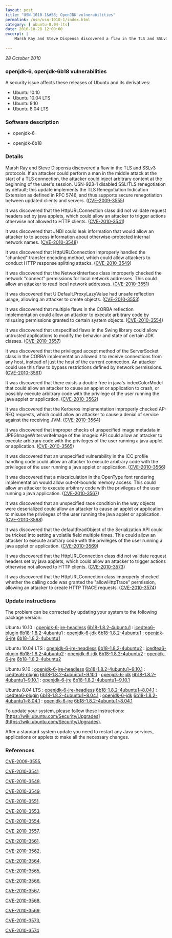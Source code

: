 ```yaml
---
layout: post
title: "USN-1010-1&#58; OpenJDK vulnerabilities"
permalink: /usn/usn-1010-1/index.html
category: [ ubuntu-8.04-lts]
date: 2010-10-28 12:00:00
excerpt: |
    Marsh Ray and Steve Dispensa discovered a flaw in the TLS and SSLv3 protocols. If an attacker could perform a man in the middle attack at the start of a TLS connection, the attacker could inject arbitrary content at the beginning of the user&#39;s session. USN-923-1 disabled SSL/TLS renegotiation by default; this update implements the TLS Renegotiation Indication Extension as defined in RFC 5746, and thus supports secure renegotiation between updated clients and servers. ([CVE-2009-3555](http://people.ubuntu.com/~ubuntu-security/cve/CVE-2009-3555))
    
--- 
```

 
 

*28 October 2010*

### openjdk-6, openjdk-6b18 vulnerabilities

A security issue affects these releases of Ubuntu and its derivatives:

* Ubuntu 10.10
* Ubuntu 10.04 LTS
* Ubuntu 9.10
* Ubuntu 8.04 LTS

### Software description

* openjdk-6 

* openjdk-6b18 

### Details

Marsh Ray and Steve Dispensa discovered a flaw in the TLS and SSLv3 protocols. If an attacker could perform a man in the middle attack at the start of a TLS connection, the attacker could inject arbitrary content at the beginning of the user&#39;s session. USN-923-1 disabled SSL/TLS renegotiation by default; this update implements the TLS Renegotiation Indication Extension as defined in RFC 5746, and thus supports secure renegotiation between updated clients and servers. ([CVE-2009-3555](http://people.ubuntu.com/~ubuntu-security/cve/CVE-2009-3555))

It was discovered that the HttpURLConnection class did not validate request headers set by java applets, which could allow an attacker to trigger actions otherwise not allowed to HTTP clients. ([CVE-2010-3541](http://people.ubuntu.com/~ubuntu-security/cve/CVE-2010-3541))

It was discovered that JNDI could leak information that would allow an attacker to to access information about otherwise-protected internal network names. ([CVE-2010-3548](http://people.ubuntu.com/~ubuntu-security/cve/CVE-2010-3548))

It was discovered that HttpURLConnection improperly handled the &quot;chunked&quot; transfer encoding method, which could allow attackers to conduct HTTP response splitting attacks. ([CVE-2010-3549](http://people.ubuntu.com/~ubuntu-security/cve/CVE-2010-3549))

It was discovered that the NetworkInterface class improperly checked the network &quot;connect&quot; permissions for local network addresses. This could allow an attacker to read local network addresses. ([CVE-2010-3551](http://people.ubuntu.com/~ubuntu-security/cve/CVE-2010-3551))

It was discovered that UIDefault.ProxyLazyValue had unsafe reflection usage, allowing an attacker to create objects. ([CVE-2010-3553](http://people.ubuntu.com/~ubuntu-security/cve/CVE-2010-3553))

It was discovered that multiple flaws in the CORBA reflection implementation could allow an attacker to execute arbitrary code by misusing permissions granted to certain system objects. ([CVE-2010-3554](http://people.ubuntu.com/~ubuntu-security/cve/CVE-2010-3554))

It was discovered that unspecified flaws in the Swing library could allow untrusted applications to modify the behavior and state of certain JDK classes. ([CVE-2010-3557](http://people.ubuntu.com/~ubuntu-security/cve/CVE-2010-3557))

It was discovered that the privileged accept method of the ServerSocket class in the CORBA implementation allowed it to receive connections from any host, instead of just the host of the current connection. An attacker could use this flaw to bypass restrictions defined by network permissions. ([CVE-2010-3561](http://people.ubuntu.com/~ubuntu-security/cve/CVE-2010-3561))

It was discovered that there exists a double free in java&#39;s indexColorModel that could allow an attacker to cause an applet or application to crash, or possibly execute arbitrary code with the privilege of the user running the java applet or application. ([CVE-2010-3562](http://people.ubuntu.com/~ubuntu-security/cve/CVE-2010-3562))

It was discovered that the Kerberos implementation improperly checked AP-REQ requests, which could allow an attacker to cause a denial of service against the receiving JVM. ([CVE-2010-3564](http://people.ubuntu.com/~ubuntu-security/cve/CVE-2010-3564))

It was discovered that improper checks of unspecified image metadata in JPEGImageWriter.writeImage of the imageio API could allow an attacker to execute arbitrary code with the privileges of the user running a java applet or application. ([CVE-2010-3565](http://people.ubuntu.com/~ubuntu-security/cve/CVE-2010-3565))

It was discovered that an unspecified vulnerability in the ICC profile handling code could allow an attacker to execute arbitrary code with the privileges of the user running a java applet or application. ([CVE-2010-3566](http://people.ubuntu.com/~ubuntu-security/cve/CVE-2010-3566))

It was discovered that a miscalculation in the OpenType font rendering implementation would allow out-of-bounds memory access. This could allow an attacker to execute arbitrary code with the privileges of the user running a java application. ([CVE-2010-3567](http://people.ubuntu.com/~ubuntu-security/cve/CVE-2010-3567))

It was discovered that an unspecified race condition in the way objects were deserialized could allow an attacker to cause an applet or application to misuse the privileges of the user running the java applet or application. ([CVE-2010-3568](http://people.ubuntu.com/~ubuntu-security/cve/CVE-2010-3568))

It was discovered that the defaultReadObject of the Serialization API could be tricked into setting a volatile field multiple times. This could allow an attacker to execute arbitrary code with the privileges of the user running a java applet or application. ([CVE-2010-3569](http://people.ubuntu.com/~ubuntu-security/cve/CVE-2010-3569))

It was discovered that the HttpURLConnection class did not validate request headers set by java applets, which could allow an attacker to trigger actions otherwise not allowed to HTTP clients. ([CVE-2010-3573](http://people.ubuntu.com/~ubuntu-security/cve/CVE-2010-3573))

It was discovered that the HttpURLConnection class improperly checked whether the calling code was granted the &quot;allowHttpTrace&quot; permission, allowing an attacker to create HTTP TRACE requests. ([CVE-2010-3574](http://people.ubuntu.com/~ubuntu-security/cve/CVE-2010-3574)) 

### Update instructions

The problem can be corrected by updating your system to the following package version:

Ubuntu 10.10
 : [openjdk-6-jre-headless](https://launchpad.net/ubuntu/+source/openjdk-6b18) <span> [6b18-1.8.2-4ubuntu1](https://launchpad.net/ubuntu/+source/openjdk-6b18/6b18-1.8.2-4ubuntu1) </span> 
 : [icedtea6-plugin](https://launchpad.net/ubuntu/+source/openjdk-6b18) <span> [6b18-1.8.2-4ubuntu1](https://launchpad.net/ubuntu/+source/openjdk-6b18/6b18-1.8.2-4ubuntu1) </span> 
 : [openjdk-6-jdk](https://launchpad.net/ubuntu/+source/openjdk-6b18) <span> [6b18-1.8.2-4ubuntu1](https://launchpad.net/ubuntu/+source/openjdk-6b18/6b18-1.8.2-4ubuntu1) </span> 
 : [openjdk-6-jre](https://launchpad.net/ubuntu/+source/openjdk-6b18) <span> [6b18-1.8.2-4ubuntu1](https://launchpad.net/ubuntu/+source/openjdk-6b18/6b18-1.8.2-4ubuntu1) </span> 

Ubuntu 10.04 LTS
 : [openjdk-6-jre-headless](https://launchpad.net/ubuntu/+source/openjdk-6) <span> [6b18-1.8.2-4ubuntu2](https://launchpad.net/ubuntu/+source/openjdk-6/6b18-1.8.2-4ubuntu2) </span> 
 : [icedtea6-plugin](https://launchpad.net/ubuntu/+source/openjdk-6) <span> [6b18-1.8.2-4ubuntu2](https://launchpad.net/ubuntu/+source/openjdk-6/6b18-1.8.2-4ubuntu2) </span> 
 : [openjdk-6-jdk](https://launchpad.net/ubuntu/+source/openjdk-6) <span> [6b18-1.8.2-4ubuntu2](https://launchpad.net/ubuntu/+source/openjdk-6/6b18-1.8.2-4ubuntu2) </span> 
 : [openjdk-6-jre](https://launchpad.net/ubuntu/+source/openjdk-6) <span> [6b18-1.8.2-4ubuntu2](https://launchpad.net/ubuntu/+source/openjdk-6/6b18-1.8.2-4ubuntu2) </span> 

Ubuntu 9.10
 : [openjdk-6-jre-headless](https://launchpad.net/ubuntu/+source/openjdk-6) <span> [6b18-1.8.2-4ubuntu1~9.10.1](https://launchpad.net/ubuntu/+source/openjdk-6/6b18-1.8.2-4ubuntu1~9.10.1) </span> 
 : [icedtea6-plugin](https://launchpad.net/ubuntu/+source/openjdk-6) <span> [6b18-1.8.2-4ubuntu1~9.10.1](https://launchpad.net/ubuntu/+source/openjdk-6/6b18-1.8.2-4ubuntu1~9.10.1) </span> 
 : [openjdk-6-jdk](https://launchpad.net/ubuntu/+source/openjdk-6) <span> [6b18-1.8.2-4ubuntu1~9.10.1](https://launchpad.net/ubuntu/+source/openjdk-6/6b18-1.8.2-4ubuntu1~9.10.1) </span> 
 : [openjdk-6-jre](https://launchpad.net/ubuntu/+source/openjdk-6) <span> [6b18-1.8.2-4ubuntu1~9.10.1](https://launchpad.net/ubuntu/+source/openjdk-6/6b18-1.8.2-4ubuntu1~9.10.1) </span> 

Ubuntu 8.04 LTS
 : [openjdk-6-jre-headless](https://launchpad.net/ubuntu/+source/openjdk-6) <span> [6b18-1.8.2-4ubuntu1~8.04.1](https://launchpad.net/ubuntu/+source/openjdk-6/6b18-1.8.2-4ubuntu1~8.04.1) </span> 
 : [icedtea6-plugin](https://launchpad.net/ubuntu/+source/openjdk-6) <span> [6b18-1.8.2-4ubuntu1~8.04.1](https://launchpad.net/ubuntu/+source/openjdk-6/6b18-1.8.2-4ubuntu1~8.04.1) </span> 
 : [openjdk-6-jdk](https://launchpad.net/ubuntu/+source/openjdk-6) <span> [6b18-1.8.2-4ubuntu1~8.04.1](https://launchpad.net/ubuntu/+source/openjdk-6/6b18-1.8.2-4ubuntu1~8.04.1) </span> 
 : [openjdk-6-jre](https://launchpad.net/ubuntu/+source/openjdk-6) <span> [6b18-1.8.2-4ubuntu1~8.04.1](https://launchpad.net/ubuntu/+source/openjdk-6/6b18-1.8.2-4ubuntu1~8.04.1) </span> 

To update your system, please follow these instructions: [https://wiki.ubuntu.com/Security/Upgrades](https://wiki.ubuntu.com/Security/Upgrades).

After a standard system update you need to restart any Java services, applications or applets to make all the necessary changes. 

### References

 
 [CVE-2009-3555](http://people.ubuntu.com/~ubuntu-security/cve/CVE-2009-3555), 

 [CVE-2010-3541](http://people.ubuntu.com/~ubuntu-security/cve/CVE-2010-3541), 

 [CVE-2010-3548](http://people.ubuntu.com/~ubuntu-security/cve/CVE-2010-3548), 

 [CVE-2010-3549](http://people.ubuntu.com/~ubuntu-security/cve/CVE-2010-3549), 

 [CVE-2010-3551](http://people.ubuntu.com/~ubuntu-security/cve/CVE-2010-3551), 

 [CVE-2010-3553](http://people.ubuntu.com/~ubuntu-security/cve/CVE-2010-3553), 

 [CVE-2010-3554](http://people.ubuntu.com/~ubuntu-security/cve/CVE-2010-3554), 

 [CVE-2010-3557](http://people.ubuntu.com/~ubuntu-security/cve/CVE-2010-3557), 

 [CVE-2010-3561](http://people.ubuntu.com/~ubuntu-security/cve/CVE-2010-3561), 

 [CVE-2010-3562](http://people.ubuntu.com/~ubuntu-security/cve/CVE-2010-3562), 

 [CVE-2010-3564](http://people.ubuntu.com/~ubuntu-security/cve/CVE-2010-3564), 

 [CVE-2010-3565](http://people.ubuntu.com/~ubuntu-security/cve/CVE-2010-3565), 

 [CVE-2010-3566](http://people.ubuntu.com/~ubuntu-security/cve/CVE-2010-3566), 

 [CVE-2010-3567](http://people.ubuntu.com/~ubuntu-security/cve/CVE-2010-3567), 

 [CVE-2010-3568](http://people.ubuntu.com/~ubuntu-security/cve/CVE-2010-3568), 

 [CVE-2010-3569](http://people.ubuntu.com/~ubuntu-security/cve/CVE-2010-3569), 

 [CVE-2010-3573](http://people.ubuntu.com/~ubuntu-security/cve/CVE-2010-3573), 

 [CVE-2010-3574](http://people.ubuntu.com/~ubuntu-security/cve/CVE-2010-3574)
 

